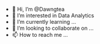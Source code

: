 - 👋 Hi, I’m @Dawngtea
- 👀 I’m interested in Data Analytics
- 🌱 I’m currently learning ...
- 💞️ I’m looking to collaborate on ...
- 📫 How to reach me ...

<!---
Dawngtea/Dawngtea is a ✨ special ✨ repository because its `README.md` (this file) appears on your GitHub profile.
You can click the Preview link to take a look at your changes.
--->
